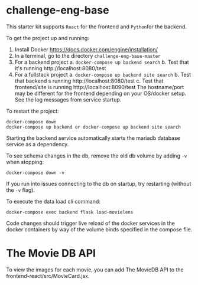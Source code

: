 # challenge-eng-base

This starter kit supports `React` for the frontend and `Python`for the backend.

To get the project up and running:
1. Install Docker https://docs.docker.com/engine/installation/
2. In a terminal, go to the directory `challenge-eng-base-master`
3. For a backend project
    a. `docker-compose up backend search`
    b. Test that it's running http://localhost:8080/test
4. For a fullstack project
    a. `docker-compose up backend site search`
    b. Test that backend s running http://localhost:8080/test
    c. Test that frontend/site is running http://localhost:8090/test
       The hostname/port may be different for the frontend depending on your
       OS/docker setup. See the log messages from service startup.   

To restart the project:

    docker-compose down
    docker-compose up backend or docker-compose up backend site search

Starting the backend service automatically starts the mariadb database service
as a dependency.

To see schema changes in the db, remove the old db volume by adding `-v` when
stopping:

    docker-compose down -v

If you run into issues connecting to the db on startup, try restarting (without
the `-v` flag).

To execute the data load cli command:

    docker-compose exec backend flask load-movielens


Code changes should trigger live reload of the docker services in the docker
containers by way of the volume binds specified in the compose file.

# The Movie DB API

To view the images for each movie, you can add The MovieDB API to the frontend-react/src/MovieCard.jsx.
